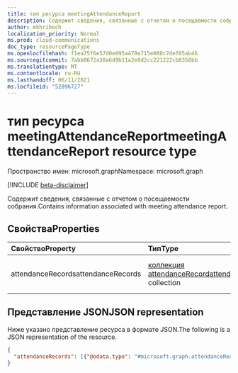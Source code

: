 ```yaml
---
title: тип ресурса meetingAttendanceReport
description: Содержит сведения, связанные с отчетом о посещаемости собрания.
author: mkhribech
localization_priority: Normal
ms.prod: cloud-communications
doc_type: resourcePageType
ms.openlocfilehash: f1ea75f6e57d0e095a470e715e080c7def05ab46
ms.sourcegitcommit: 7abb0672a38a6d9b11a2e0d2cc221222cb8358bb
ms.translationtype: MT
ms.contentlocale: ru-RU
ms.lasthandoff: 06/11/2021
ms.locfileid: "52896727"
---
```

# <a name="meetingattendancereport-resource-type"></a><span data-ttu-id="a7a17-103">тип ресурса meetingAttendanceReport</span><span class="sxs-lookup"><span data-stu-id="a7a17-103">meetingAttendanceReport resource type</span></span>

<span data-ttu-id="a7a17-104">Пространство имен: microsoft.graph</span><span class="sxs-lookup"><span data-stu-id="a7a17-104">Namespace: microsoft.graph</span></span>

[!INCLUDE [beta-disclaimer](../../includes/beta-disclaimer.md)]

<span data-ttu-id="a7a17-105">Содержит сведения, связанные с отчетом о посещаемости собрания.</span><span class="sxs-lookup"><span data-stu-id="a7a17-105">Contains information associated with meeting attendance report.</span></span>

## <a name="properties"></a><span data-ttu-id="a7a17-106">Свойства</span><span class="sxs-lookup"><span data-stu-id="a7a17-106">Properties</span></span>

| <span data-ttu-id="a7a17-107">Свойство</span><span class="sxs-lookup"><span data-stu-id="a7a17-107">Property</span></span>            | <span data-ttu-id="a7a17-108">Тип</span><span class="sxs-lookup"><span data-stu-id="a7a17-108">Type</span></span>    | <span data-ttu-id="a7a17-109">Описание</span><span class="sxs-lookup"><span data-stu-id="a7a17-109">Description</span></span>|
|:--------------------|:--------|:-----------|
| <span data-ttu-id="a7a17-110">attendanceRecords</span><span class="sxs-lookup"><span data-stu-id="a7a17-110">attendanceRecords</span></span>           | <span data-ttu-id="a7a17-111">[коллекция attendanceRecord](attendanceRecord.md)</span><span class="sxs-lookup"><span data-stu-id="a7a17-111">[attendanceRecord](attendanceRecord.md) collection</span></span>  | <span data-ttu-id="a7a17-112">Список записей о посещаемости.</span><span class="sxs-lookup"><span data-stu-id="a7a17-112">The list of attendance records.</span></span> |

## <a name="json-representation"></a><span data-ttu-id="a7a17-113">Представление JSON</span><span class="sxs-lookup"><span data-stu-id="a7a17-113">JSON representation</span></span>

<span data-ttu-id="a7a17-114">Ниже указано представление ресурса в формате JSON.</span><span class="sxs-lookup"><span data-stu-id="a7a17-114">The following is a JSON representation of the resource.</span></span>

<!-- {
  "blockType": "resource",
  "optionalProperties": [

  ],
  "@odata.type": "microsoft.graph.meetingAttendanceReport"
}-->

```json
{
  "attendanceRecords": [{"@odata.type": "#microsoft.graph.attendanceRecord"}]
}
```
